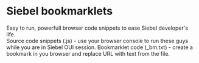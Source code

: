 # Siebel bookmarklets
Easy to run, powerfull browser code snippets to ease Siebel developer's life.</br>
Source code snippets (.js) - use your browser console to run these guys while you are in Siebel OUI session.
Bookmarklet code (_bm.txt) - create a bookmark in you browser and replace URL with text from the file.
